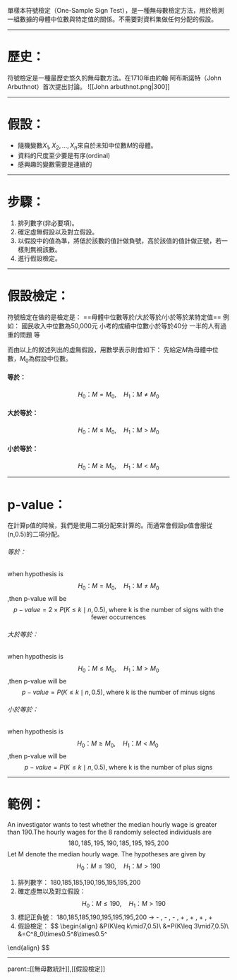 單樣本符號檢定（One-Sample Sign Test），是一種無母數檢定方法，用於檢測一組數據的母體中位數與特定值的關係。不需要對資料集做任何分配的假設。
- - -
# 歷史：
符號檢定是一種最歷史悠久的無母數方法。在1710年由約翰·阿布斯諾特（John Arbuthnot）首次提出討論。
![[John arbuthnot.png|300]]
- - -
# 假設：
- 隨機變數$X_1,X_2,\ldots,X_n$來自於未知中位數$M$的母體。
- 資料的尺度至少要是有序(ordinal)
- 感興趣的變數需要是連續的
- - -
# 步驟：
1. 排列數字(非必要項)。
2. 確定虛無假設以及對立假設。
3. 以假設中的值為準，將低於該數的值計做負號，高於該值的值計做正號，若一樣則無視該數。
4. 進行假設檢定。
- - -
# 假設檢定：
符號檢定在做的是檢定是：
==母體中位數等於/大於等於/小於等於某特定值==
例如：
國民收入中位數為50,000元
小考的成績中位數小於等於40分
一半的人有過重的問題
等

而由以上的敘述列出的虛無假設，用數學表示則會如下：
先給定$M$為母體中位數，$M_0$為假設中位數。
#### 等於：
$$
H_0：M=M_0 ,\quad H_1：M\neq M_0
$$
#### 大於等於：
$$
H_0：M\leq M_0 ,\quad H_1：M> M_0
$$
#### 小於等於：
$$
H_0：M\geq M_0 ,\quad H_1：M< M_0
$$
- - -
# p-value：
在計算p值的時候，我們是使用二項分配來計算的。而通常會假設p值會服從(n,0.5)的二項分配。
###### 等於：
when hypothesis is
$$
H_0：M=M_0 ,\quad H_1：M\neq M_0
$$
,then p-value will be
$$
p-value=2\times P(K\leq k \mid n,0.5),\;\text{where k is the number of signs with the fewer occurrences}$$
###### 大於等於：
when hypothesis is
$$
H_0：M\leq M_0 ,\quad H_1：M> M_0
$$
,then p-value will be
$$
p-value=P(K\leq k \mid n,0.5),\;\text{where k is the number of minus signs}
$$
###### 小於等於：
when hypothesis is
$$
H_0：M\geq M_0 ,\quad H_1：M< M_0\; 
$$
,then p-value will be
$$
p-value=P(K\leq k \mid n,0.5),\; \text{where k is the number of plus signs}
$$
- - -
# 範例：
An investigator wants to test whether the median hourly wage is greater than 190.The hourly wages for the 8 randomly selected individuals are
$$
180,185,195,190,185,195,195,200
$$
Let M denote the median hourly wage. The hypotheses are given by
$$
H_0：M\leq 190,\quad H_1：M>190
$$

1. 排列數字：
	180,185,185,190,195,195,195,200
2. 確定虛無以及對立假設：
	$$H_0：M\leq 190,\quad H_1：M>190$$
3. 標記正負號：
	180,185,185,190,195,195,195,200 $\rightarrow$ - , - , - , + , + , + , +
4. 假設檢定：
$$
\begin{align}
&P(K\leq k\mid7,0.5)\\
&=P(K\leq 3\mid7,0.5)\\
&=C^8_0\times0.5^8\times0.5^

\end{align}
$$
- - -
parent::[[無母數統計]],[[假設檢定]]